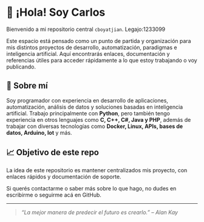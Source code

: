 # 👋 ¡Hola! Soy Carlos

Bienvenido a mi repositorio central `cboyatjian`. Legajo:1233099 

Este espacio está pensado como un punto de partida y organización para mis distintos proyectos de desarrollo, automatización, paradigmas e inteligencia artificial. Aquí encontrarás enlaces, documentación y referencias útiles para acceder rápidamente a lo que estoy trabajando o voy publicando.


## 🧠 Sobre mí

Soy programador con experiencia en desarrollo de aplicaciones, automatización, análisis de datos y soluciones basadas en inteligencia artificial. Trabajo principalmente con **Python**, pero también tengo experiencia en otros lenguajes como **C, C++, C#, Java y PHP**, además de trabajar con diversas tecnologías como **Docker, Linux, APIs, bases de datos, Arduino, Iot** y más.


## 📈 Objetivo de este repo

La idea de este repositorio es mantener centralizados mis proyecto, con enlaces rápidos y documentación de soporte.

Si querés contactarme o saber más sobre lo que hago, no dudes en escribirme o seguirme acá en GitHub.

---

> *“La mejor manera de predecir el futuro es crearlo.” – Alan Kay*
